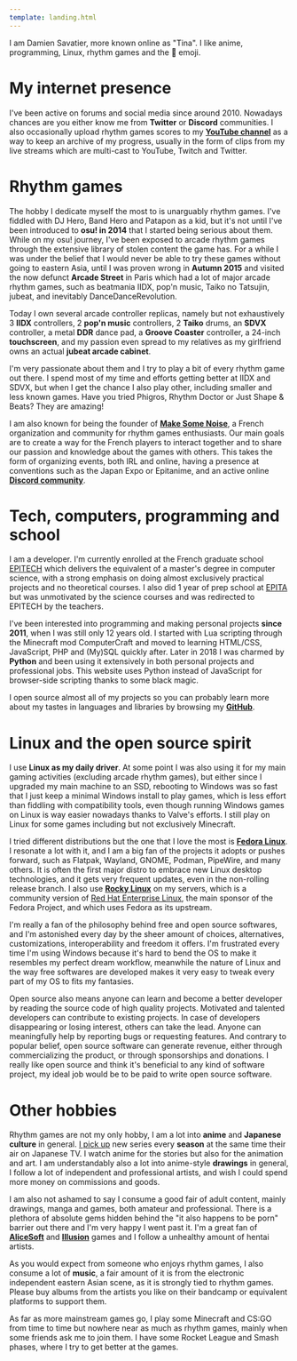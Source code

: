 ```yaml
---
template: landing.html
---
```


I am Damien Savatier, more known online as "Tina".  I like anime, programming,
Linux, rhythm games and the 🌸 emoji.

# My internet presence

I've been active on forums and social media since around 2010. Nowadays chances
are you either know me from **Twitter** or **Discord** communities. I also
occasionally upload rhythm games scores to my [**YouTube channel**][youtube/me]
as a way to keep an archive of my progress, usually in the form of clips from
my live streams which are multi-cast to YouTube, Twitch and Twitter.

# Rhythm games

The hobby I dedicate myself the most to is unarguably rhythm games. I've fiddled
with DJ Hero, Band Hero and Patapon as a kid, but it's not until I've been
introduced to **osu! in 2014** that I started being serious about them. While on
my osu! journey, I've been exposed to arcade rhythm games through the extensive
library of stolen content the game has. For a while I was under the belief that
I would never be able to try these games without going to eastern Asia, until I
was proven wrong in **Autumn 2015** and visited the now defunct **Arcade
Street** in Paris which had a lot of major arcade rhythm games, such as
beatmania IIDX, pop'n music, Taiko no Tatsujin, jubeat, and inevitably
DanceDanceRevolution.

Today I own several arcade controller replicas, namely but not exhaustively 3
**IIDX** controllers, 2 **pop'n music** controllers, 2 **Taiko** drums, an
**SDVX** controller, a metal **DDR** dance pad, a **Groove Coaster** controller,
a 24-inch **touchscreen**, and my passion even spread to my relatives as my
girlfriend owns an actual **jubeat arcade cabinet**.

I'm very passionate about them and I try to play a bit of every rhythm game out
there. I spend most of my time and efforts getting better at IIDX and SDVX, but
when I get the chance I also play other, including smaller and less known games.
Have you tried Phigros, Rhythm Doctor or Just Shape & Beats? They are amazing!

I am also known for being the founder of [**Make Some Noise**][msn], a French
organization and community for rhythm games enthusiasts. Our main goals are to
create a way for the French players to interact together and to share our
passion and knowledge about the games with others. This takes the form of
organizing events, both IRL and online, having a presence at conventions such
as the Japan Expo or Epitanime, and an active online [**Discord
community**][msn/discord].

# Tech, computers, programming and school

I am a developer. I'm currently enrolled at the French graduate school
[EPITECH][wikipedia/epitech] which delivers the equivalent of a master's degree
in computer science, with a strong emphasis on doing almost exclusively
practical projects and no theoretical courses. I also did 1 year of prep school
at [EPITA][wikipedia/epita] but was unmotivated by the science courses and was
redirected to EPITECH by the teachers.

I've been interested into programming and making personal projects **since
2011**, when I was still only 12 years old. I started with Lua scripting through
the Minecraft mod ComputerCraft and moved to learning HTML/CSS, JavaScript, PHP
and (My)SQL quickly after. Later in 2018 I was charmed by **Python** and been
using it extensively in both personal projects and professional jobs.  This
website uses Python instead of JavaScript for browser-side scripting thanks to
some black magic.

I open source almost all of my projects so you can probably learn more about my
tastes in languages and libraries by browsing my [**GitHub**][github/me].

# Linux and the open source spirit

I use **Linux as my daily driver**. At some point I was also using it for my
main gaming activities (excluding arcade rhythm games), but either since I
upgraded my main machine to an SSD, rebooting to Windows was so fast that I just
keep a minimal Windows install to play games, which is less effort than fiddling
with compatibility tools, even though running Windows games on Linux is way
easier nowadays thanks to Valve's efforts. I still play on Linux for some games
including but not exclusively Minecraft.

I tried different distributions but the one that I love the most is [**Fedora
Linux**][wikipedia/fedora]. I resonate a lot with it, and I am a big fan of the
projects it adopts or pushes forward, such as Flatpak, Wayland, GNOME, Podman,
PipeWire, and many others. It is often the first major distro to embrace new
Linux desktop technologies, and it gets very frequent updates, even in the
non-rolling release branch. I also use [**Rocky Linux**][wikipedia/rocky] on my
servers, which is a community version of [Red Hat Enterprise
Linux][wikipedia/rhel], the main sponsor of the Fedora Project, and which uses
Fedora as its upstream.

I'm really a fan of the philosophy behind free and open source softwares, and
I'm astonished every day by the sheer amount of choices, alternatives,
customizations, interoperability and freedom it offers. I'm frustrated every
time I'm using Windows because it's hard to bend the OS to make it resembles my
perfect dream workflow, meanwhile the nature of Linux and the way free softwares
are developed makes it very easy to tweak every part of my OS to fits my
fantasies.

Open source also means anyone can learn and become a better developer by reading
the source code of high quality projects. Motivated and talented developers can
contribute to existing projects. In case of developers disappearing or losing
interest, others can take the lead. Anyone can meaningfully help by reporting
bugs or requesting features. And contrary to popular belief, open source
software can generate revenue, either through commercializing the product, or
through sponsorships and donations. I really like open source and think it's
beneficial to any kind of software project, my ideal job would be to be paid to
write open source software.

# Other hobbies

Rhythm games are not my only hobby, I am a lot into **anime** and **Japanese
culture** in general. [I pick up][mal/me] new series every **season** at the
same time their air on Japanese TV. I watch anime for the stories but also for
the animation and art.  I am understandably also a lot into anime-style
**drawings** in general, I follow a lot of independent and professional
artists, and wish I could spend more money on commissions and goods.

I am also not ashamed to say I consume a good fair of adult content, mainly
drawings, manga and games, both amateur and professional. There is a plethora
of absolute gems hidden behind the "it also happens to be porn" barrier out
there and I'm very happy I went past it. I'm a great fan of
[**AliceSoft**][vndb/alicesoft] and [**Illusion**][wikipedia/illusion] games
and I follow a unhealthy amount of hentai artists.

As you would expect from someone who enjoys rhythm games, I also consume a lot
of **music**, a fair amount of it is from the electronic independent eastern
Asian scene, as it is strongly tied to rhythm games. Please buy albums from the
artists you like on their bandcamp or equivalent platforms to support them.

As far as more mainstream games go, I play some Minecraft and CS:GO from time to
time but nowhere near as much as rhythm games, mainly when some friends ask me
to join them. I have some Rocket League and Smash phases, where I try to get
better at the games.

[youtube/me]: https://www.youtube.com/channel/UCECiKrjTL60Go_o14iGUEOQ/
[msn]: https://asso-msn.fr/
[msn/discord]: https://asso-msn.fr/discord
[wikipedia/epitech]: https://en.wikipedia.org/wiki/Epitech
[wikipedia/epita]: https://en.wikipedia.org/wiki/EPITA
[github/me]: https://github.com/Tina-otoge/
[wikipedia/fedora]: https://en.wikipedia.org/wiki/Fedora_Linux
[wikipedia/rocky]: https://en.wikipedia.org/wiki/Rocky_Linux
[wikipedia/rhel]: https://en.wikipedia.org/wiki/Red_Hat_Enterprise_Linux
[mal/me]: https://myanimelist.net/animelist/Shookaite
[vndb/alicesoft]: https://vndb.org/p120
[wikipedia/illusion]: https://en.wikipedia.org/wiki/Illusion_(company)
